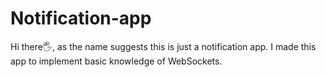 # Notification-app

Hi there🖐, as the name suggests this is just a notification app. I made this app to implement basic knowledge of WebSockets.
